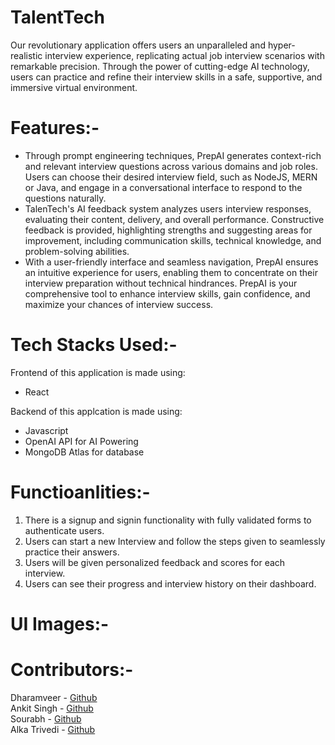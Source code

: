 # TalentTech
Our revolutionary application offers users an unparalleled and hyper-realistic interview experience, replicating actual job 
interview scenarios with remarkable precision. Through the power of cutting-edge AI technology, users can practice and refine 
their interview skills in a safe, supportive, and immersive virtual environment.

# Features:-
* Through prompt engineering techniques, PrepAI generates context-rich and relevant interview questions across various domains and job roles. Users can choose their desired interview field, such as NodeJS, MERN or Java, and engage in a conversational interface to respond to the questions naturally.
* TalenTech's AI feedback system analyzes users interview responses, evaluating their content, delivery, and overall performance. Constructive feedback is provided, highlighting strengths and suggesting areas for improvement, including communication skills, technical knowledge, and problem-solving abilities.
* With a user-friendly interface and seamless navigation, PrepAI ensures an intuitive experience for users, enabling them to concentrate on their interview preparation without technical hindrances. PrepAI is your comprehensive tool to enhance interview skills, gain confidence, and maximize your chances of interview success.

# Tech Stacks Used:-
Frontend of this application is made using:
* React

Backend of this applcation is made using:
* Javascript
* OpenAI API for AI Powering
* MongoDB Atlas for database

# Functioanlities:-
1. There is a signup and signin functionality with fully validated forms to authenticate users.
2. Users can start a new Interview and follow the steps given to seamlessly practice their answers.
3. Users will be given personalized feedback and scores for each interview.
4. Users can see their progress and interview history on their dashboard.

# UI Images:-


# Contributors:- 

Dharamveer - [Github](https://github.com/Dharamveer9457)<br>
Ankit Singh - [Github](https://github.com/ank501)<br>
Sourabh - [Github](https://github.com/sourabhkt1997)<br>
Alka Trivedi - [Github](https://github.com/Alka0814)<br>
